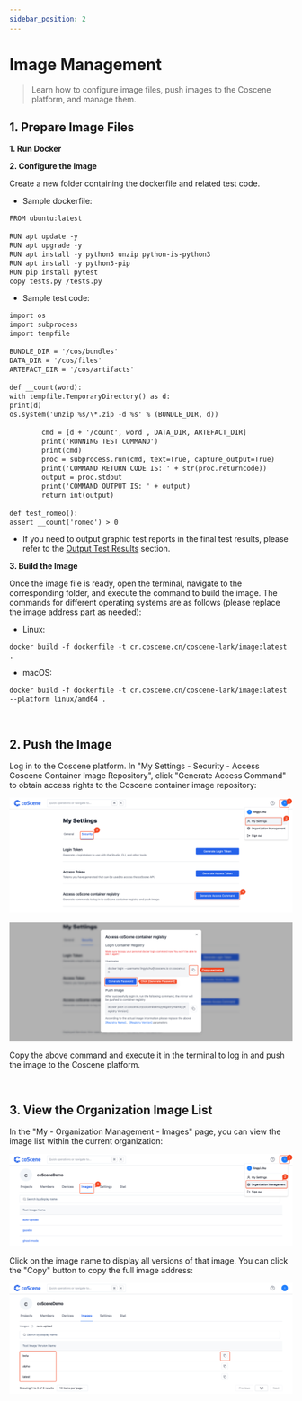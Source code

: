 ```yaml
---
sidebar_position: 2
---
```


# Image Management

> Learn how to configure image files, push images to the Coscene platform, and manage them.

## 1. Prepare Image Files

**1. Run Docker**

**2. Configure the Image**

Create a new folder containing the dockerfile and related test code.

- Sample dockerfile:

```
FROM ubuntu:latest

RUN apt update -y
RUN apt upgrade -y
RUN apt install -y python3 unzip python-is-python3
RUN apt install -y python3-pip
RUN pip install pytest
copy tests.py /tests.py
```

- Sample test code:

```
import os
import subprocess
import tempfile

BUNDLE_DIR = '/cos/bundles'
DATA_DIR = '/cos/files'
ARTEFACT_DIR = '/cos/artifacts'

def __count(word):
with tempfile.TemporaryDirectory() as d:
print(d)
os.system('unzip %s/\*.zip -d %s' % (BUNDLE_DIR, d))

        cmd = [d + '/count', word , DATA_DIR, ARTEFACT_DIR]
        print('RUNNING TEST COMMAND')
        print(cmd)
        proc = subprocess.run(cmd, text=True, capture_output=True)
        print('COMMAND RETURN CODE IS: ' + str(proc.returncode))
        output = proc.stdout
        print('COMMAND OUTPUT IS: ' + output)
        return int(output)

def test_romeo():
assert __count('romeo') > 0
```

- If you need to output graphic test reports in the final test results, please refer to the [Output Test Results](../8-regression/6-status-and-output.md#output-charts) section.

**3. Build the Image**

Once the image file is ready, open the terminal, navigate to the corresponding folder, and execute the command to build the image. The commands for different operating systems are as follows (please replace the image address part as needed):

- Linux:

```
docker build -f dockerfile -t cr.coscene.cn/coscene-lark/image:latest .
```

- macOS:

```
docker build -f dockerfile -t cr.coscene.cn/coscene-lark/image:latest --platform linux/amd64 .
```

<br />

## 2. Push the Image

Log in to the Coscene platform. In "My Settings - Security - Access Coscene Container Image Repository", click "Generate Access Command" to obtain access rights to the Coscene container image repository:

![generate-cr-token](../img/generate-cr-token.png)

![login-cr](../img/login-cr.png)

Copy the above command and execute it in the terminal to log in and push the image to the Coscene platform.

  <br />

## 3. View the Organization Image List

In the "My - Organization Management - Images" page, you can view the image list within the current organization:

![image-management-3](../img/image-list.png)

Click on the image name to display all versions of that image. You can click the "Copy" button to copy the full image address:

![image-management-4](../img/tag-list.png)

  <br />
